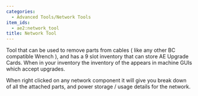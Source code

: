 ```yaml
---
categories:
  - Advanced Tools/Network Tools
item_ids:
  - ae2:network_tool
title: Network Tool
---
```


Tool that can be used to remove parts from cables ( like any other BC
compatible Wrench ), and has a 9 slot inventory that can store AE Upgrade
Cards. When in your inventory the inventory of the <ItemLink
id="network_tool"/> appears in machine GUIs
which accept upgrades.

When right clicked on any network component it will give you break down of all
the attached parts, and power storage / usage details for the network.

<RecipeFor id="network_tool" />
